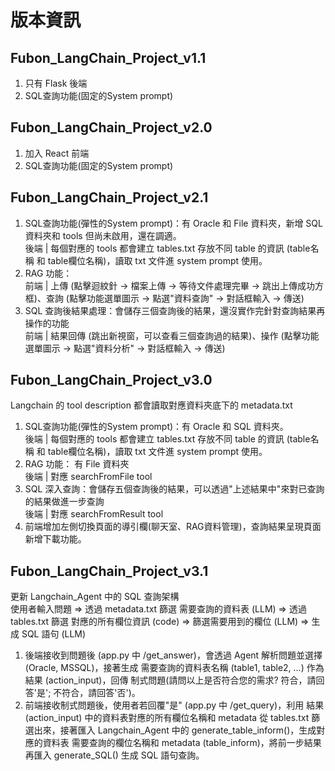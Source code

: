 # 版本資訊
## Fubon_LangChain_Project_v1.1 
1. 只有 Flask 後端
2. SQL查詢功能(固定的System prompt)
## Fubon_LangChain_Project_v2.0
1. 加入 React 前端
2. SQL查詢功能(固定的System prompt)
## Fubon_LangChain_Project_v2.1 
1. SQL查詢功能(彈性的System prompt)：有 Oracle 和 File 資料夾，新增 SQL 資料夾和 tools 但尚未啟用，還在調適。<br>
   後端 | 每個對應的 tools 都會建立 tables.txt 存放不同 table 的資訊 (table名稱 和 table欄位名稱)，讀取 txt 文件進 system prompt 使用。<br>
2. RAG 功能：<br>
   前端 | 上傳 (點擊迴紋針 -> 檔案上傳 -> 等待文件處理完畢 -> 跳出上傳成功方框)、查詢 (點擊功能選單圖示 -> 點選"資料查詢" -> 對話框輸入 -> 傳送)<br>
3. SQL 查詢後結果處理：會儲存三個查詢後的結果，還沒實作完針對查詢結果再操作的功能<br>
   前端 | 結果回傳 (跳出新視窗，可以查看三個查詢過的結果)、操作 (點擊功能選單圖示 -> 點選"資料分析" -> 對話框輸入 -> 傳送)<br>

## Fubon_LangChain_Project_v3.0 
Langchain 的 tool description 都會讀取對應資料夾底下的 metadata.txt
1. SQL查詢功能(彈性的System prompt)：有 Oracle 和 SQL 資料夾。<br>
   後端 | 每個對應的 tools 都會建立 tables.txt 存放不同 table 的資訊 (table名稱 和 table欄位名稱)，讀取 txt 文件進 system prompt 使用。<br>
2. RAG 功能： 有 File 資料夾<br>
   後端 | 對應 searchFromFile tool
3. SQL 深入查詢：會儲存五個查詢後的結果，可以透過"上述結果中"來對已查詢的結果做進一步查詢<br>
   後端 | 對應 searchFromResult tool
4. 前端增加左側切換頁面的導引欄(聊天室、RAG資料管理)，查詢結果呈現頁面新增下載功能。

## Fubon_LangChain_Project_v3.1
更新 Langchain_Agent 中的 SQL 查詢架構 <br>
使用者輸入問題 => 透過 metadata.txt 篩選 需要查詢的資料表 (LLM) => 透過 tables.txt 篩選 對應的所有欄位資訊 (code) => 篩選需要用到的欄位 (LLM) => 生成 SQL 語句 (LLM)<br>
1. 後端接收到問題後 (app.py 中 /get_answer)，會透過 Agent 解析問題並選擇 (Oracle, MSSQL)，接著生成 需要查詢的資料表名稱 (table1, table2, ...) 作為結果 (action_input)，回傳 制式問題(請問以上是否符合您的需求? 符合，請回答'是'; 不符合，請回答'否')。
2. 前端接收制式問題後，使用者若回覆"是" (app.py 中 /get_query)，利用 結果 (action_input) 中的資料表對應的所有欄位名稱和 metadata 從 tables.txt 篩選出來，接著匯入 Langchain_Agent 中的 generate_table_inform()，生成對應的資料表 需要查詢的欄位名稱和 metadata (table_inform)，將前一步結果再匯入 generate_SQL() 生成 SQL 語句查詢。
